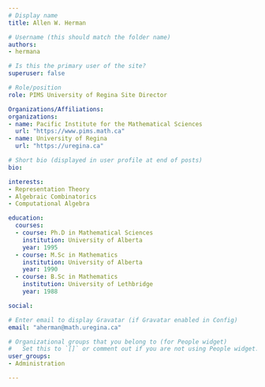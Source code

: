 ```yaml
---
# Display name
title: Allen W. Herman

# Username (this should match the folder name)
authors:
- hermana

# Is this the primary user of the site?
superuser: false

# Role/position
role: PIMS University of Regina Site Director

Organizations/Affiliations:
organizations:
- name: Pacific Institute for the Mathematical Sciences
  url: "https://www.pims.math.ca"
- name: University of Regina
  url: "https://uregina.ca"

# Short bio (displayed in user profile at end of posts)
bio: 

interests:
- Representation Theory
- Algebraic Combinatorics
- Computational Algebra

education:
  courses:
  - course: Ph.D in Mathematical Sciences
    institution: University of Alberta
    year: 1995
  - course: M.Sc in Mathematics
    institution: University of Alberta
    year: 1990
  - course: B.Sc in Mathematics
    institution: University of Lethbridge
    year: 1988

social:

# Enter email to display Gravatar (if Gravatar enabled in Config)
email: "aherman@math.uregina.ca"

# Organizational groups that you belong to (for People widget)
#   Set this to `[]` or comment out if you are not using People widget.
user_groups:
- Administration

---
```


